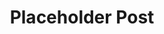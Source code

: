 ---
title: "Placeholder Post"
summary: This is a placeholder to show what it would look like to have posts
description: This is a placeholder to show what it would look like to have posts
---
